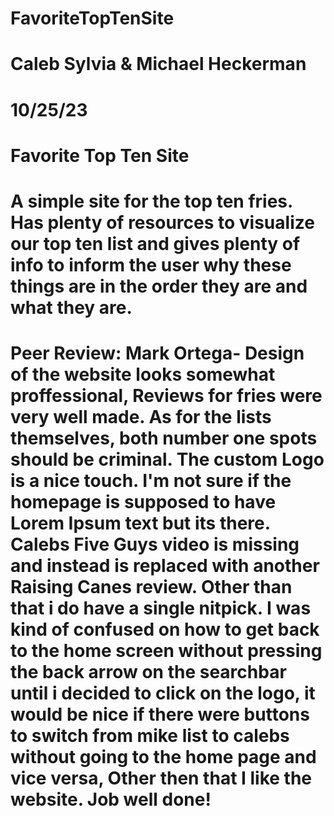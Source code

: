 # FavoriteTopTenSite

# Caleb Sylvia & Michael Heckerman
# 10/25/23
# Favorite Top Ten Site
# A simple site for the top ten fries. Has plenty of resources to visualize our top ten list and gives plenty of info to inform the user why these things are in the order they are and what they are.
# Peer Review: Mark Ortega- Design of the website looks somewhat proffessional, Reviews for fries were very well made. As for the lists themselves, both number one spots should be criminal. The custom Logo is a nice touch. I'm not sure if the homepage is supposed to have Lorem Ipsum text but its there. Calebs Five Guys video is missing and instead is replaced with another Raising Canes review. Other than that i do have a single nitpick. I was kind of confused on how to get back to the home screen without pressing the back arrow on the searchbar until i decided to click on the logo, it would be nice if there were buttons to switch from mike list to calebs without going to the home page and vice versa, Other then that I like the website. Job well done!
